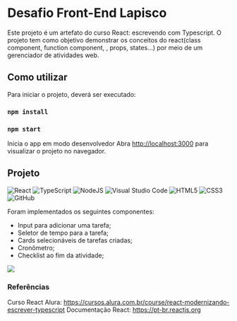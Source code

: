 # Desafio Front-End Lapisco

Este projeto é um artefato do curso React: escrevendo com Typescript. O projeto tem como objetivo demonstrar os conceitos do react(class component, function component, , props, states...) por meio de um gerenciador de atividades web.


## Como utilizar

Para iniciar o projeto, deverá ser executado:

### `npm install`

### `npm start`

Inicia o app em modo desenvolvedor
Abra [http://localhost:3000](http://localhost:3000) para visualizar o projeto no navegador.


## Projeto

![React](https://img.shields.io/badge/react-%2320232a.svg?style=for-the-badge&logo=react&logoColor=%2361DAFB)  ![TypeScript](https://shields.io/badge/TypeScript-3178C6?logo=TypeScript&logoColor=FFF&style=flat-square)  ![NodeJS](https://img.shields.io/badge/node.js-6DA55F?style=for-the-badge&logo=node.js&logoColor=white)  ![Visual Studio Code](https://img.shields.io/badge/Visual%20Studio%20Code-0078d7.svg?style=for-the-badge&logo=visual-studio-code&logoColor=white)  ![HTML5](https://img.shields.io/badge/html5-%23E34F26.svg?style=for-the-badge&logo=html5&logoColor=white)  ![CSS3](https://img.shields.io/badge/css3-%231572B6.svg?style=for-the-badge&logo=css3&logoColor=white)  ![GitHub](https://img.shields.io/badge/github-%23121011.svg?style=for-the-badge&logo=github&logoColor=white)

Foram implementados os seguintes componentes:

- Input para adicionar uma tarefa;
- Seletor de tempo para a tarefa;
- Cards selecionáveis de tarefas criadas;
- Cronômetro;
- Checklist ao fim da atividade;

![](assets/20220222_203043_image.png)

### Referências

Curso React Alura: https://cursos.alura.com.br/course/react-modernizando-escrever-typescript
Documentação React: https://pt-br.reactjs.org

